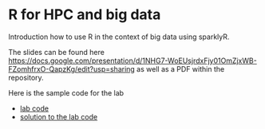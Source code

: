 # R for HPC and big data

Introduction how to use R in the context of big data using sparklyR.

The slides can be found here https://docs.google.com/presentation/d/1NHG7-WoEUsjrdxFjy01OmZjxWB-FZomhfrxO-QapzKg/edit?usp=sharing as well as a PDF within the repository.

Here is the sample code for the lab
- [lab code](r_bigData_integration_lab_questions.Rmd)
- [solution to the lab code](r_bigData_integration_lab.Rmd)
